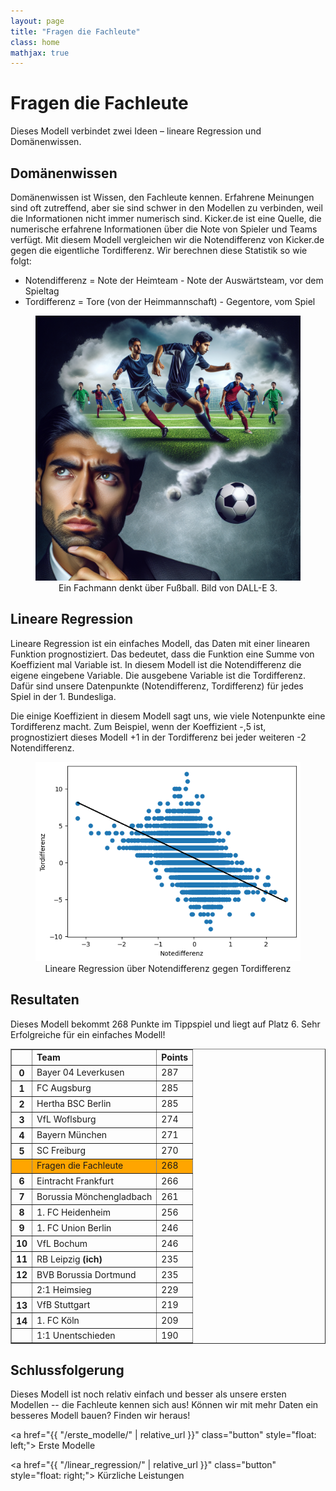 ```yaml
---
layout: page
title: "Fragen die Fachleute"
class: home
mathjax: true
---
```


# Fragen die Fachleute

Dieses Modell verbindet zwei Ideen – lineare Regression und Domänenwissen.

## Domänenwissen

Domänenwissen ist Wissen, den Fachleute kennen.
Erfahrene Meinungen sind oft zutreffend, aber sie sind schwer in den Modellen zu verbinden, weil die Informationen nicht immer numerisch sind.
Kicker.de ist eine Quelle, die numerische erfahrene Informationen über die Note von Spieler und Teams verfügt.
Mit diesem Modell vergleichen wir die Notendifferenz von Kicker.de gegen die eigentliche Tordifferenz.
Wir berechnen diese Statistik so wie folgt:

- Notendifferenz = Note der Heimteam - Note der Auswärtsteam, vor dem Spieltag
- Tordifferenz = Tore (von der Heimmannschaft) - Gegentore, vom Spiel

<figure style="text-align: center">
  <img src="/plots/fussball_denken.png" alt="A person thinking about football" />
  <figcaption>Ein Fachmann denkt über Fußball. Bild von DALL-E 3.</figcaption>
</figure>

## Lineare Regression

Lineare Regression ist ein einfaches Modell, das Daten mit einer linearen Funktion prognostiziert.
Das bedeutet, dass die Funktion eine Summe von Koeffizient mal Variable ist.
In diesem Modell ist die Notendifferenz die eigene eingebene Variable.
Die ausgebene Variable ist die Tordifferenz.
Dafür sind unsere Datenpunkte (Notendifferenz, Tordifferenz) für jedes Spiel in der 1. Bundesliga.

Die einige Koeffizient in diesem Modell sagt uns, wie viele Notenpunkte eine Tordifferenz macht.
Zum Beispiel, wenn der Koeffizient -,5 ist, prognostiziert dieses Modell +1 in der Tordifferenz bei jeder weiteren -2 Notendifferenz.

<figure style="text-align: center">
  <img src="/plots/note_lin_reg.png"/>
  <figcaption>Lineare Regression über Notendifferenz gegen Tordifferenz</figcaption>
</figure>

## Resultaten

Dieses Modell bekommt 268 Punkte im Tippspiel und liegt auf Platz 6.
Sehr Erfolgreiche für ein einfaches Modell!

<table border="1" class="dataframe rendered_html" align="center">
  <thead>
    <tr style="text-align: left;">
      <th></th>
      <th>Team</th>
      <th>Points</th>
    </tr>
  </thead>
  <tbody>
    <tr>
      <th>0</th>
      <td>Bayer 04 Leverkusen</td>
      <td>287</td>
    </tr>
    <tr>
      <th>1</th>
      <td>FC Augsburg</td>
      <td>285</td>
    </tr>
    <tr>
      <th>2</th>
      <td>Hertha BSC Berlin</td>
      <td>285</td>
    </tr>
    <tr>
      <th>3</th>
      <td>VfL Woflsburg</td>
      <td>274</td>
    </tr>
    <tr>
      <th>4</th>
      <td>Bayern München</td>
      <td>271</td>
    </tr>
    <tr>
      <th>5</th>
      <td>SC Freiburg</td>
      <td>270</td>
    </tr>
    <tr style="background: orange">
      <th></th>
      <td>Fragen die Fachleute</td>
      <td>268</td>
    </tr>
    <tr>
      <th>6</th>
      <td>Eintracht Frankfurt</td>
      <td>266</td>
    </tr>
    <tr>
      <th>7</th>
      <td>Borussia Mönchengladbach</td>
      <td>261</td>
    </tr>
    <tr>
      <th>8</th>
      <td>1. FC Heidenheim</td>
      <td>256</td>
    </tr>
    <tr>
      <th>9</th>
      <td>1. FC Union Berlin</td>
      <td>246</td>
    </tr>
    <tr>
      <th>10</th>
      <td>VfL Bochum</td>
      <td>246</td>
    </tr>
    <tr>
      <th>11</th>
      <td>RB Leipzig <b>(ich)</b></td>
      <td>235</td>
    </tr>
    <tr>
      <th>12</th>
      <td>BVB Borussia Dortmund</td>
      <td>235</td>
    </tr>
    <tr>
      <th></th>
      <td>2:1 Heimsieg</td>
      <td>229</td>
    </tr>
    <tr>
      <th>13</th>
      <td>VfB Stuttgart</td>
      <td>219</td>
    </tr>
    <tr>
      <th>14</th>
      <td>1. FC Köln</td>
      <td>209</td>
    </tr>
    <tr>
      <th></th>
      <td>1:1 Unentschieden</td>
      <td>190</td>
    </tr>
  </tbody>
</table>

## Schlussfolgerung

Dieses Modell ist noch relativ einfach und besser als unsere ersten Modellen -- die Fachleute kennen sich aus!
Können wir mit mehr Daten ein besseres Modell bauen?
Finden wir heraus!

<a href="{{ "/erste_modelle/" | relative_url }}" class="button" style="float: left;">
  <i class="fas fa-chevron-circle-left"></i>
  Erste Modelle
</a>

<a href="{{ "/linear_regression/" | relative_url }}" class="button" style="float: right;">
  <i class="fas fa-chevron-circle-right"></i>
  Kürzliche Leistungen
</a>